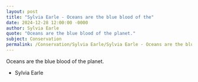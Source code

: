 ```yaml
---
layout: post
title: "Sylvia Earle - Oceans are the blue blood of the"
date: 2024-12-28 12:00:00 -0000
author: Sylvia Earle
quote: "Oceans are the blue blood of the planet."
subject: Conservation
permalink: /Conservation/Sylvia Earle/Sylvia Earle - Oceans are the blue blood of the
---
```


Oceans are the blue blood of the planet.

- Sylvia Earle
